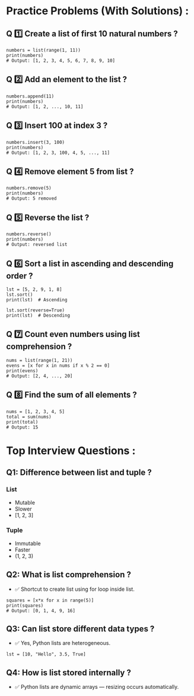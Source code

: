 # Practice Problems (With Solutions) :
## Q 1️⃣ Create a list of first 10 natural numbers ?
```
numbers = list(range(1, 11))
print(numbers)
# Output: [1, 2, 3, 4, 5, 6, 7, 8, 9, 10]
```

##  Q 2️⃣ Add an element to the list ?
```
numbers.append(11)
print(numbers)
# Output: [1, 2, ..., 10, 11]
```
##  Q 3️⃣ Insert 100 at index 3 ?
```
numbers.insert(3, 100)
print(numbers)
# Output: [1, 2, 3, 100, 4, 5, ..., 11]
```

##  Q 4️⃣ Remove element 5 from list ?
```
numbers.remove(5)
print(numbers)
# Output: 5 removed
```

##  Q 5️⃣ Reverse the list ?
```
numbers.reverse()
print(numbers)
# Output: reversed list
```

## Q 6️⃣ Sort a list in ascending and descending order ?
```
lst = [5, 2, 9, 1, 8]
lst.sort()
print(lst)  # Ascending

lst.sort(reverse=True)
print(lst)  # Descending
```

## Q 7️⃣ Count even numbers using list comprehension ?
```
nums = list(range(1, 21))
evens = [x for x in nums if x % 2 == 0]
print(evens)
# Output: [2, 4, ..., 20]
```

## Q 8️⃣ Find the sum of all elements ?
```
nums = [1, 2, 3, 4, 5]
total = sum(nums)
print(total)
# Output: 15
```

# Top Interview Questions :
## Q1: Difference between list and tuple ?
### List  
-  Mutable	 
- Slower	 
- [1, 2, 3]	
### Tuple 
- Immutable 
- Faster   
- (1, 2, 3)

## Q2: What is list comprehension ?
- ✅ Shortcut to create list using for loop inside list.
```
squares = [x*x for x in range(5)]
print(squares)
# Output: [0, 1, 4, 9, 16]
```

## Q3: Can list store different data types ?
- ✅ Yes, Python lists are heterogeneous.
```
lst = [10, "Hello", 3.5, True]
```

## Q4: How is list stored internally ?
- ✅ Python lists are dynamic arrays — resizing occurs automatically.
